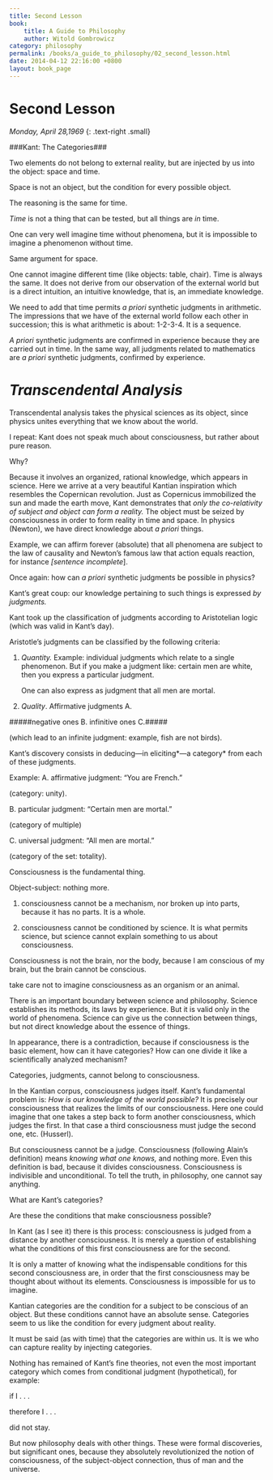 ```yaml
---
title: Second Lesson
book:
    title: A Guide to Philosophy
    author: Witold Gombrowicz
category: philosophy
permalink: /books/a_guide_to_philosophy/02_second_lesson.html
date: 2014-04-12 22:16:00 +0800
layout: book_page 
---
```


Second Lesson
=============

*Monday, April 28,1969*
{: .text-right .small}

###Kant: The Categories###

Two elements do not belong to external reality, but are injected by us into the object: space and time.

Space is not an object, but the condition for every possible object.

The reasoning is the same for time.

*Time* is not a thing that can be tested, but all things are *in* time.

One can very well imagine time without phenomena, but it is impossible to imagine a phenomenon without time.

Same argument for space.

One cannot imagine different time (like objects: table, chair). Time is always the same. It does not derive from our observation of the external world but is a direct intuition, an intuitive knowledge, that is, an immediate knowledge.

We need to add that time permits *a priori* synthetic judgments in arithmetic. The impressions that we have of the external world follow each other in succession; this is what arithmetic is about: 1-2-3-4. It is a sequence.

*A priori* synthetic judgments are confirmed in experience because they are carried out in time. In the same way, all judgments related to mathematics are *a priori* synthetic judgments, confirmed by experience.

*Transcendental Analysis*
=============================

Transcendental analysis takes the physical sciences as its object, since physics unites everything that we know about the world.

I repeat: Kant does not speak much about consciousness, but rather about pure reason.

Why?

Because it involves an organized, rational knowledge, which appears in science. Here we arrive at a very beautiful Kantian inspiration which resembles the Copernican revolution. Just as Copernicus immobilized the sun and made the earth move, Kant demonstrates that *only the co-relativity of subject and object can form a reality.* The object must be seized by consciousness in order to form reality in time and space. In physics (Newton), we have direct knowledge about *a priori* things.

Example, we can affirm forever (absolute) that all phenomena are subject to the law of causality and Newton’s famous law that action equals reaction, for instance *[sentence incomplete*].

Once again: how can *a priori* synthetic judgments be possible in physics?

Kant’s great coup: our knowledge pertaining to such things is expressed *by judgments.*

Kant took up the classification of judgments according to Aristotelian logic (which was valid in Kant’s day).

Aristotle’s judgments can be classified by the following criteria:

1. *Quantity.* Example: individual judgments which relate to a single phenomenon. But if you make a judgment like: certain men are white, then you express a particular judgment.

    One can also express as judgment that all men are mortal.

2. *Quality*. Affirmative judgments A.

#####negative ones B. infinitive ones C.#####

(which lead to an infinite judgment: example, fish are not birds).

Kant’s discovery consists in deducing—in eliciting*—a category* from each of these judgments.

Example: A. affirmative judgment: “You are French.”

(category: unity).

B. particular judgment: “Certain men are mortal.”

(category of multiple)

C. universal judgment: “All men are mortal.”

(category of the set: totality).

Consciousness is the fundamental thing.

Object-subject: nothing more.

1. consciousness cannot be a mechanism, nor broken up into parts, because it has no parts. It is a whole.

2. consciousness cannot be conditioned by science. It is what permits science, but science cannot explain something to us about consciousness.

Consciousness is not the brain, nor the body, because I am conscious of my brain, but the brain cannot be conscious.

take care not to imagine consciousness as an organism or an animal.

There is an important boundary between science and philosophy. Science establishes its methods, its laws by experience. But it is valid only in the world of phenomena. Science can give us the connection between things, but not direct knowledge about the essence of things.

In appearance, there is a contradiction, because if consciousness is the basic element, how can it have categories? How can one divide it like a scientifically analyzed mechanism?

Categories, judgments, cannot belong to consciousness.

In the Kantian corpus, consciousness judges itself. Kant’s fundamental problem is: *How is our knowledge of the world possible?* It is precisely our consciousness that realizes the limits of our consciousness. Here one could imagine that one takes a step back to form another consciousness, which judges the first. In that case a third consciousness must judge the second one, etc. (Husserl).

But consciousness cannot be a judge. Consciousness (following Alain’s definition) means *knowing what one knows,* and nothing more. Even this definition is bad, because it divides consciousness. Consciousness is indivisible and unconditional. To tell the truth, in philosophy, one cannot say anything.

What are Kant’s categories?

Are these the conditions that make consciousness possible?

In Kant (as I see it) there is this process: consciousness is judged from a distance by another consciousness. It is merely a question of establishing what the conditions of this first consciousness are for the second.

It is only a matter of knowing what the indispensable conditions for this second consciousness are, in order that the first consciousness may be thought about without its elements. Consciousness is impossible for us to imagine.

Kantian categories are the condition for a subject to be conscious of an object. But these conditions cannot have an absolute sense. Categories seem to us like the condition for every judgment about reality.

It must be said (as with time) that the categories are within us. It is we who can capture reality by injecting categories.

Nothing has remained of Kant’s fine theories, not even the most important category which comes from conditional judgment (hypothetical), for example:

if I . . .

therefore I . . .

did not stay.

But now philosophy deals with other things. These were formal discoveries, but significant ones, because they absolutely revolutionized the notion of consciousness, of the subject-object connection, thus of man and the universe.

